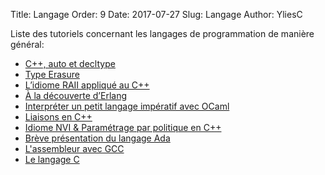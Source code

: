 Title: Langage
Order: 9
Date: 2017-07-27
Slug: Langage
Author: YliesC

Liste des tutoriels concernant les langages de programmation de manière général:

  * [C++, auto et decltype](c-auto-et-decltype)
  * [Type Erasure](type-erasure)
  * [L’idiome RAII appliqué au C++](lidiome-raii-applique-au-c)
  * [À la découverte d’Erlang](a-la-decouverte-derlang)
  * [Interpréter un petit langage impératif avec OCaml](interpreter-un-petit-langage-imperatif-avec-ocaml)
  * [Liaisons en C++](liaisons-en-c)
  * [Idiome NVI & Paramétrage par politique en C++](idiome-nvi-parametrage-par-politique-en-c)
  * [Brève présentation du langage Ada](breve-presentation-du-langage-ada)
  * [L'assembleur avec GCC](lassembleur-avec-gcc)
  * [Le langage C](le-langage-c)
